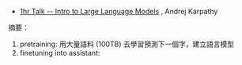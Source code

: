 

* [1hr Talk -- Intro to Large Language Models](https://www.youtube.com/watch?v=zjkBMFhNj_g) , 
Andrej Karpathy

摘要：

1. pretraining: 用大量語料 (100TB) 去學習預測下一個字，建立語言模型
2. finetuning into assistant: 